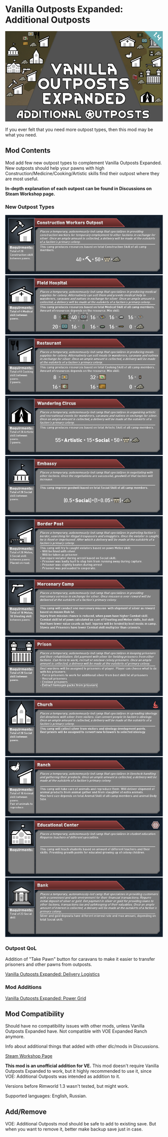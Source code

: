 # Vanilla Outposts Expanded: Additional Outposts

![Text](/Mod%20Page/Images/VOE%20Additional%20Outposts.png)

If you ever felt that you need more outpost types, then this mod may be what you need.

## Mod Contents

Mod add few new outpost types to complement Vanilla Outposts Expanded. New outposts should help your pawns with high Construction/Medicine/Cooking/Artistic skills find their outpost where they are most useful.

**In-depth explanation of each outpost can be found in Discussions on Steam Workshop page.**

### New Outpost Types

![Text](/Mod%20Page/Images/Outposts/Construction%20Workers%20Outpost.png)
![Text](/Mod%20Page/Images/Outposts/Field%20Hospital.png)
![Text](/Mod%20Page/Images/Outposts/Restaurant.png)
![Text](/Mod%20Page/Images/Outposts/Wandering%20Circus.png)
![Text](/Mod%20Page/Images/Outposts/Embassy.png)
![Text](/Mod%20Page/Images/Outposts/Border%20post.png)
![Text](/Mod%20Page/Images/Outposts/Mercenary%20Camp.png)
![Text](/Mod%20Page/Images/Outposts/Prison.png)
![Text](/Mod%20Page/Images/Outposts/Church.png)
![Text](/Mod%20Page/Images/Outposts/Ranch.png)
![Text](/Mod%20Page/Images/Outposts/Educational%20Center.png)
![Text](/Mod%20Page/Images/Outposts/Bank.png)

### Outpost QoL

Addition of "Take Pawn" button for caravans to make it easier to transfer prisoners and other pawns from outposts.

[Vanilla Outposts Expanded: Delivery Logistics](https://steamcommunity.com/sharedfiles/filedetails/?id=3006726393)

### Mod Additions

[Vanilla Outposts Expanded: Power Grid](https://steamcommunity.com/sharedfiles/filedetails/?id=2915686437)

## Mod Compatibility

Should have no compatibility issues with other mods, unless Vanilla Outposts Expanded have. Not compatible with VOE Expanded Ranch anymore.

Info about additional things that added with other dlc/mods in Discussions.

[Steam Workshop Page](https://steamcommunity.com/sharedfiles/filedetails/?id=2873841790)

**This mod is an unofficial addition for VE.** This mod doesn't require Vanilla Outposts Expanded to work, but it highly recommended to use it, since VOE: Additional Outposts was intended as addition to it.

Versions before Rimworld 1.3 wasn't tested, but might work.

Supported languages: English, Russian.

## Add/Remove

VOE: Additional Outposts mod should be safe to add to existing save. But when you want to remove it, better make backup save just in case.
